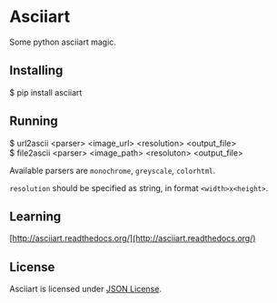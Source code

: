 # Asciiart

Some python asciiart magic.

## Installing

  $ pip install asciiart
 
## Running

  $ url2ascii &lt;parser&gt; &lt;image_url&gt; &lt;resolution&gt; &lt;output_file&gt;<br/>
  $ file2ascii &lt;parser&gt; &lt;image_path&gt; &lt;resoluton&gt; &lt;output_file&gt; 

Available parsers are `monochrome`, `greyscale`, `colorhtml`.

`resolution` should be specified as string, in format `<width>x<height>`.
  
## Learning

  [http://asciiart.readthedocs.org/](http://asciiart.readthedocs.org/)

## License

  Asciiart is licensed under [JSON License](http://www.json.org/license.html).